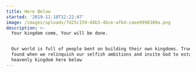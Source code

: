 ```yaml
---
title: Here Below
started: '2019-11-10T12:22:47'
image: /images/uploads/7d25c159-d4b3-4bce-afbd-caee9998389a.png
description: >-
  Your kingdom come, Your will be done.


  Our world is full of people bent on building their own kingdoms. True life is
  found when we relinquish our selfish ambitions and invite God to establish His
  heavenly kingdom here below
---
```


